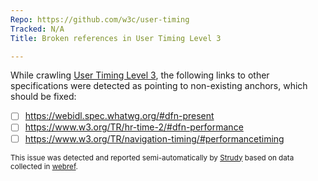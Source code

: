 ```yaml
---
Repo: https://github.com/w3c/user-timing
Tracked: N/A
Title: Broken references in User Timing Level 3

---
```


While crawling [User Timing Level 3](https://w3c.github.io/user-timing/), the following links to other specifications were detected as pointing to non-existing anchors, which should be fixed:
* [ ] https://webidl.spec.whatwg.org/#dfn-present
* [ ] https://www.w3.org/TR/hr-time-2/#dfn-performance
* [ ] https://www.w3.org/TR/navigation-timing/#performancetiming

<sub>This issue was detected and reported semi-automatically by [Strudy](https://github.com/w3c/strudy/) based on data collected in [webref](https://github.com/w3c/webref/).</sub>
